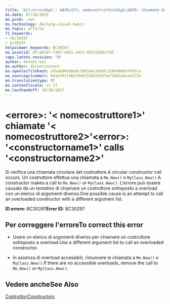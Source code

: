 ```yaml
---
title: '&lt;errore&gt;: &#39;&lt; nomecostruttore1&gt;&#39; chiamate &#39;&lt; nomecostruttore2&gt;&#39;'
ms.date: 07/20/2015
ms.prod: .net
ms.technology: devlang-visual-basic
ms.topic: article
f1_keywords:
- vbc30297
- bc30297
helpviewer_keywords: BC30297
ms.assetid: dfca67d7-f4d7-4451-a937-68f22b8527d5
caps.latest.revision: "8"
author: dotnet-bot
ms.author: dotnetcontent
ms.openlocfilehash: a7ba600edbe0c3893a6ca92dc124bd68dc0f65ca
ms.sourcegitcommit: bd1ef61f4bb794b25383d3d72e71041a5ced172e
ms.translationtype: MT
ms.contentlocale: it-IT
ms.lasthandoff: 10/18/2017
---
```

# <a name="lterrorgt-39ltconstructorname1gt39-calls-39ltconstructorname2gt39"></a><span data-ttu-id="3be63-102">&lt;errore&gt;: &#39;&lt; nomecostruttore1&gt;&#39; chiamate &#39;&lt; nomecostruttore2&gt;&#39;</span><span class="sxs-lookup"><span data-stu-id="3be63-102">&lt;error&gt;: &#39;&lt;constructorname1&gt;&#39; calls &#39;&lt;constructorname2&gt;&#39;</span></span>
<span data-ttu-id="3be63-103">Si verifica una chiamata circolare del costruttore.</span><span class="sxs-lookup"><span data-stu-id="3be63-103">A circular constructor call occurs.</span></span> <span data-ttu-id="3be63-104">Un costruttore effettua una chiamata a `Me.New()` o `MyClass.New()`.</span><span class="sxs-lookup"><span data-stu-id="3be63-104">A constructor makes a call to `Me.New()` or `MyClass.New()`.</span></span> <span data-ttu-id="3be63-105">L'errore può essere causato da un tentativo di chiamare un costruttore sottoposto a overload con un elenco di argomenti diverso.</span><span class="sxs-lookup"><span data-stu-id="3be63-105">One possible cause is an attempt to call an overloaded constructor with a different argument list.</span></span>  
  
 <span data-ttu-id="3be63-106">**ID errore:** BC30297</span><span class="sxs-lookup"><span data-stu-id="3be63-106">**Error ID:** BC30297</span></span>  
  
## <a name="to-correct-this-error"></a><span data-ttu-id="3be63-107">Per correggere l'errore</span><span class="sxs-lookup"><span data-stu-id="3be63-107">To correct this error</span></span>  
  
-   <span data-ttu-id="3be63-108">Usare un elenco di argomenti diverso per chiamare un costruttore sottoposto a overload.</span><span class="sxs-lookup"><span data-stu-id="3be63-108">Use a different argument list to call an overloaded constructor.</span></span>  
  
-   <span data-ttu-id="3be63-109">In assenza di overload accessibili, rimuovere la chiamata a `Me.New()` o `MyClass.New()`.</span><span class="sxs-lookup"><span data-stu-id="3be63-109">If there are no accessible overloads, remove the call to `Me.New()` or `MyClass.New()`.</span></span>  
  
## <a name="see-also"></a><span data-ttu-id="3be63-110">Vedere anche</span><span class="sxs-lookup"><span data-stu-id="3be63-110">See Also</span></span>  
 [<span data-ttu-id="3be63-111">Costruttori</span><span class="sxs-lookup"><span data-stu-id="3be63-111">Constructors</span></span>](~/docs/visual-basic/programming-guide/concepts/object-oriented-programming.md#constructors)
